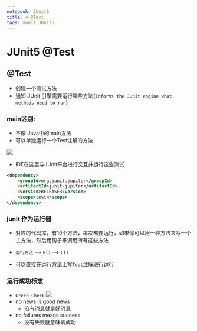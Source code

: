 ```yaml
---
notebook: JUnit5
title: 4.@Test
tags: Xunit,JUnit5
---
```

# JUnit5 @Test
## @Test
- 创建一个测试方法
- 通知 JUnit 引擎需要运行哪些方法{`Informs the JUnit engine what methods need to run`}

### main区别:
- 不像 Java中的main方法
- 可以单独运行一个Test注解的方法

![](https://gitee.com/datau001/picgo/raw/master/images/test/202112231501995.png)
- IDE在这里与JUnit平台进行交互并运行这些测试

```xml
<dependency>
    <groupId>org.junit.jupiter</groupId>
    <artifactId>junit-jupiter</artifactId>
    <version>RELEASE</version>
    <scope>test</scope>
</dependency>
```
### junit 作为运行器

- 对应的代码库，有10个方法，每次都要运行，如果你可以用一种方法来写一个主方法，然后用钩子来调用所有这些方法
- `运行方法` --> `B()` --> `C()`

- 可以直接在运行方法上写`Test`注解进行运行

### 运行成功标志
- `Green Check`
![](https://gitee.com/datau001/picgo/raw/master/images/test/202112231510450.png)
- no news is good news
  - 没有消息就是好消息
- no failures means success
  - 没有失败就意味着成功


